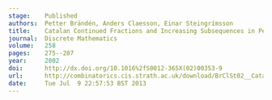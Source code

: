 ```yaml
---
stage:    Published
authors:  Petter Brändén, Anders Claesson, Einar Steingrímsson
title:    Catalan Continued Fractions and Increasing Subsequences in Permutations
journal:  Discrete Mathematics
volume:   258
pages:    275--287
year:     2002
doi:      http://dx.doi.org/10.1016%2fS0012-365X(02)00353-9
url:      http://combinatorics.cis.strath.ac.uk/download/BrClSt02__Catalan_Continued.pdf
date:     Tue Jul  9 22:57:53 BST 2013
---
```

